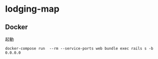 # lodging-map

## Docker

起動
```
docker-compose run  --rm --service-ports web bundle exec rails s -b 0.0.0.0
```
